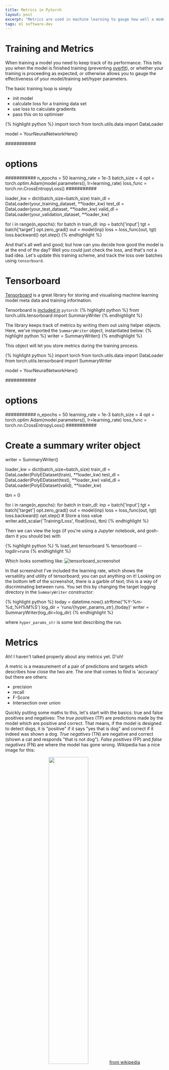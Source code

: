 ```yaml
---
title: Metrics in Pytorch
layout: post
excerpt: "Metrics are used in machine learning to gauge how well a model is performing; in this post I discuss some of the terminology and how to calculate the metrics using `Pytorch`/`torchmetrics` and displayed using the excellent `tensorboard`."
tags: ml software-dev
---
```


# Training and Metrics

When training a model you need to keep track of its performance. This tells you
when the model is finished training (preventing [overfit](https://en.wikipedia.org/wiki/Overfitting)),
or whether your training is proceeding as expected, or otherwise allows you to
gauge the effectiveness of your model/training set/hyper parameters.

The basic training loop is simply
- init model
- calculate loss for a training data set
- use loss to calculate gradients
- pass this on to optimiser

{% highlight python %}
import torch
from torch.utils.data import DataLoader

model = YourNeuralNetworkHere()

###########
# options #
###########
n_epochs = 50
learning_rate = 1e-3
batch_size = 4
opt = torch.optim.Adam(model.parameters(), lr=learning_rate)
loss_func = torch.nn.CrossEntropyLoss()
###########

loader_kw = dict(batch_size=batch_size)
train_dl = DataLoader(your_training_dataset, **loader_kw)
test_dl = DataLoader(your_test_dataset, **loader_kw)
valid_dl = DataLoader(your_validation_dataset, **loader_kw)

for i in range(n_epochs):
    for batch in train_dl:
        inp = batch['input']
        tgt = batch['target']
        opt.zero_grad()
        out = model(inp)
        loss = loss_func(out, tgt)
        loss.backward()
        opt.step()
{% endhighlight %}

And that's all well and good; but how can you decide how good the model is at
the end of the day? Well you could just check the loss, and that's not a bad
idea. Let's update this training scheme, and track the loss over batches using
`tensorboard`.

# Tensorboard
[Tensorboard](https://www.tensorflow.org/tensorboard) is a great library for
storing and visualising machine learning model meta data and training
information.

Tensorboard is [included in](https://pytorch.org/docs/stable/tensorboard.html) `pytorch`:
{% highlight python %}
from torch.utils.tensorboard import SummaryWriter
{% endhighlight %}

The library keeps track of metrics by writing them out using helper objects.
Here, we've imported the `SummaryWriter` object, instantiated below:
{% highlight python %}
writer = SummaryWriter()
{% endhighlight %}

This object will let you store metrics during the training process.

{% highlight python %}
import torch
from torch.utils.data import DataLoader
from torch.utils.tensorboard import SummaryWriter

model = YourNeuralNetworkHere()

###########
# options #
###########
n_epochs = 50
learning_rate = 1e-3
batch_size = 4
opt = torch.optim.Adam(model.parameters(), lr=learning_rate)
loss_func = torch.nn.CrossEntropyLoss()
###########

# Create a summary writer object
writer = SummaryWriter()

loader_kw = dict(batch_size=batch_size)
train_dl = DataLoader(PolyEDataset(train), **loader_kw)
test_dl = DataLoader(PolyEDataset(test), **loader_kw)
valid_dl = DataLoader(PolyEDataset(valid), **loader_kw)

tbn = 0

for i in range(n_epochs):
    for batch in train_dl:
        inp = batch['input']
        tgt = batch['target']
        opt.zero_grad()
        out = model(inp)
        loss = loss_func(out, tgt)
        loss.backward()
        opt.step()
        # Store a loss value
        writer.add_scalar('Training/Loss', float(loss), tbn)
{% endhighlight %}

Then we can view the logs (if you're using a Jupyter notebook, and gosh-darn it
you should be) with

{% highlight python %}
% load_ext tensorboard
% tensorboard --logdir=runs
{% endhighlight %}

Which looks something like:
![tensorboard_screenshot](/img/tensorboard_screenshot.png)

In that screenshot I've included the learning rate, which shows the versatility
and utility of tensorboard; you can put anything on it! Looking on the bottom
left of the screenshot, there is a garble of text; this is a way of
discriminating between runs. You set this by changing the target logging
directory in the `SummaryWriter` constructor:

{% highlight python %}
today = datetime.now().strftime('%Y-%m-%d_%H%M%S')
log_dir = 'runs/{hyper_params_str},{today}'
writer = SummaryWriter(log_dir=log_dir)
{% endhighlight %}

where `hyper_params_str` is some text describing the run.

# Metrics

Ah! I haven't talked properly about any metrics yet. D'oh!

A metric is a measurement of a pair of predictions and targets which describes
how close the two are. The one that comes to find is 'accuracy' but there are
others:

- precision
- recall
- F-Score
- Intersection over union

Quickly putting some maths to this, let's start with the basics: true and false
positives and negatives: The *true positives* (TP) are predictions made by the
model which are positive and correct. That means, if the model is designed to
detect dogs, it is "positive" if it says "yes that is dog" and correct if it
indeed was shown a dog. *True negatives* (TN) are negative and correct (shown a
cat and responds "that is not dog"). *False positives* (FP) and *false
negatives* (FN) are where the model has gone wrong. Wikipedia has a nice image
for this:

<center>
<img src="https://upload.wikimedia.org/wikipedia/commons/thumb/2/26/Precisionrecall.svg/700px-Precisionrecall.svg.png" width="50%"/>
<a href="https://en.wikipedia.org/wiki/Precision_and_recall">from wikipedia</a>
</center>

From TP, TN, FP, FN we derive precision, recall, and accuracy:

$$precision = \frac{TP}{TP + FP} $$

$$recall = \frac{TP}{TP + FN} $$

$$accuracy = \frac{TP + TN}{TP + FP + TN + FN} $$

We don't need to implement these in `pytorch` (although it wouldn't be difficult
to do so). We can use the
[`torchmetrics`](https://torchmetrics.readthedocs.io/en/latest/) library which
contains a whole bunch more (saving a heap of time):

{% highlight python %}
from torchmetrics.functional import accuracy, precision, recall, f1

metrics = {
    'accuracy': accuracy,
    'precision': precision,
    'recall': recall,
    'f1': f1
}
{% endhighlight %}

This initialises a dictionary with a couple metric calculating functions, each
called in a similar way:

{% highlight python %}
metric_value = metric_function(prediction, target)
{% endhighlight %}

With this set up, we can add a section to our training loop to calculate the
metrics and write them out to tensorboard.

# Final

Putting all this together yields a training script which records the hyper
parameters used, several metrics and both the training and validation loss
(cross entropy in this case):

{% highlight python %}
from datetime import datetime

import numpy as np
import torch
from torch.utils.data import DataLoader
from torch.utils.tensorboard import SummaryWriter
from torchmetrics.functional import accuracy, precision, recall, f1

metrics = {
    'accuracy': accuracy,
    'precision': precision,
    'recall': recall,
    'f1': f1
}

model = YourNeuralNetworkHere()

###########
# options #
###########
n_epochs = 50
learning_rate = 1e-3
batch_size = 4
opt = torch.optim.Adam(model.parameters(), lr=learning_rate)
loss_func = torch.nn.CrossEntropyLoss()
hyper_params = dict(
    n_epochs=n_epochs,
    learning_rate=learning_rate,
    batch_size=batch_size,
    opt=str(opt.__class__),
    loss_func=str(loss_func.__class__)
)
hyper_params_str = ','.join([f'{k}={v}' for k, v in hyper_params.items()])
###########

today = datetime.now().strftime('%Y-%m-%d_%H%M%S')
log_dir = 'runs/{hyper_params_str},{today}'
writer = SummaryWriter(log_dir=log_dir)

loader_kw = dict(batch_size=batch_size)
train_dl = DataLoader(your_training_dataset, **loader_kw)
test_dl = DataLoader(your_test_dataset, **loader_kw)
valid_dl = DataLoader(your_validation_dataset, **loader_kw)

device = torch.device('cuda:0' if torch.cuda.is_available() else 'cpu')
# device = 'cpu'  # uncomment to aid debugging if 'device side assert triggered' error appears
model = model.to(device)

tbn = 0
vbn = 0
for i in trange(n_epochs, unit='epochs'):
    for batch in train_dl:
        inp = batch['input'].to(device)
        tgt = batch['target'].to(device).squeeze(1)
        opt.zero_grad()
        out = model(inp)
        loss = loss_func(out, tgt)
        writer.add_scalar('Loss/train', float(loss), tbn)
        loss.backward()
        opt.step()
        tbn += 1
    with torch.no_grad():
        for batch in valid_dl:
            inp = batch['input'].to(device)
            tgt = batch['target'].to(device).squeeze(1)
            if (inp.shape[0] == 1):
                continue
            out = model(inp)
            loss = loss_func(out, tgt)
            writer.add_scalar('Loss/valid', float(loss), vbn)
            probs = torch.softmax(out, 1)
            for mname, mf in metrics.items():
                writer.add_scalar(f'Metrics/{mname}', float(mf(probs, tgt, mdmc_average='global')), vbn)
            vbn += 1
writer.close()
{% endhighlight %}
